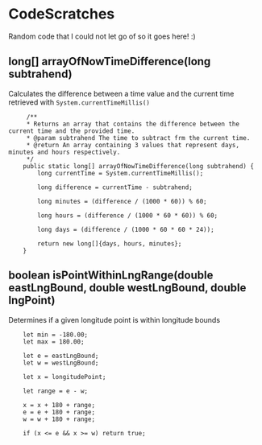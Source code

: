 # CodeScratches
Random code that I could not let go of so it goes here! :)


## <b>long[] arrayOfNowTimeDifference(long subtrahend)</b>

Calculates the difference between a time value and the current time retrieved with `System.currentTimeMillis()`
```
     /**
     * Returns an array that contains the difference between the current time and the provided time.
     * @param subtrahend The time to subtract frm the current time.
     * @return An array containing 3 values that represent days, minutes and hours respectively.
     */
    public static long[] arrayOfNowTimeDifference(long subtrahend) {
        long currentTime = System.currentTimeMillis();

        long difference = currentTime - subtrahend;

        long minutes = (difference / (1000 * 60)) % 60;

        long hours = (difference / (1000 * 60 * 60)) % 60;

        long days = (difference / (1000 * 60 * 60 * 24));

        return new long[]{days, hours, minutes};
    }
```

## <b>boolean isPointWithinLngRange(double eastLngBound, double westLngBound, double lngPoint)</b>

Determines if a given longitude point is within longitude bounds
    
```
    let min = -180.00;
    let max = 180.00;

    let e = eastLngBound;
    let w = westLngBound;

    let x = longitudePoint;

    let range = e - w;

    x = x + 180 + range;
    e = e + 180 + range;
    w = w + 180 + range;

    if (x <= e && x >= w) return true;
```
